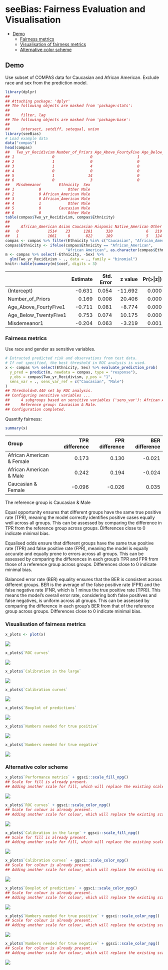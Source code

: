 seeBias: Fairness Evaluation and Visualisation
================

- [Demo](#demo)
  - [Fairness metrics](#fairness-metrics)
  - [Visualisation of fairness
    metrics](#visualisation-of-fairness-metrics)
  - [Alternative color scheme](#alternative-color-scheme)

## Demo

Use subset of COMPAS data for Caucasian and African American. Exclude
race and sex from the prediction model.

``` r
library(dplyr)
## 
## Attaching package: 'dplyr'
## The following objects are masked from 'package:stats':
## 
##     filter, lag
## The following objects are masked from 'package:base':
## 
##     intersect, setdiff, setequal, union
library(seeBias)
# Load example data
data("compas")
head(compas)
##   Two_yr_Recidivism Number_of_Priors Age_Above_FourtyFive Age_Below_TwentyFive
## 1                 0                0                    1                    0
## 2                 1                0                    0                    0
## 3                 1                4                    0                    1
## 4                 0                0                    0                    0
## 5                 1               14                    0                    0
## 6                 0                3                    0                    0
##   Misdemeanor        Ethnicity  Sex
## 1           0            Other Male
## 2           0 African_American Male
## 3           0 African_American Male
## 4           1            Other Male
## 5           0        Caucasian Male
## 6           0            Other Male
table(compas$Two_yr_Recidivism, compas$Ethnicity)
##    
##     African_American Asian Caucasian Hispanic Native_American Other
##   0             1514    23      1281      320               6   219
##   1             1661     8       822      189               5   124
compas <- compas %>% filter(Ethnicity %in% c("Caucasian", "African_American"))
compas$Ethnicity <- ifelse(compas$Ethnicity == "African_American",
                           "African American", as.character(compas$Ethnicity))
m <- compas %>% select(-Ethnicity, -Sex) %>% 
  glm(Two_yr_Recidivism ~ ., data = ., family = "binomial")
knitr::kable(summary(m)$coef, digits = 3)
```

|                       | Estimate | Std. Error | z value | Pr(\>\|z\|) |
|:----------------------|---------:|-----------:|--------:|------------:|
| (Intercept)           |   -0.631 |      0.054 | -11.692 |       0.000 |
| Number_of_Priors      |    0.169 |      0.008 |  20.406 |       0.000 |
| Age_Above_FourtyFive1 |   -0.711 |      0.081 |  -8.774 |       0.000 |
| Age_Below_TwentyFive1 |    0.753 |      0.074 |  10.175 |       0.000 |
| Misdemeanor1          |   -0.204 |      0.063 |  -3.219 |       0.001 |

### Fairness metrics

Use race and gender as sensitive variables.

``` r
# Extracted predicted risk and observations from test data.
# If not specified, the best threshold in ROC analysis is used.
x <- compas %>% select(Ethnicity, Sex) %>% evaluate_prediction_prob(
  y_pred = predict(m, newdata = compas, type = "response"), 
  y_obs = compas$Two_yr_Recidivism, y_pos = "1",
  sens_var = ., sens_var_ref = c("Caucasian", "Male")
)
## Threshold=0.440 set by ROC analysis.
## Configuring sensitive variables ...
##     4 subgroups based on sensitive variables ('sens_var'): African American & Female, Caucasian & Female, African American & Male, Caucasian & Male.
##     Reference group: Caucasian & Male.
## Configuration completed.
```

Quantify fairness:

``` r
summary(x)
```

| Group                     | TPR difference | FPR difference | BER difference |
|:--------------------------|---------------:|---------------:|---------------:|
| African American & Female |          0.173 |          0.130 |         -0.021 |
| African American & Male   |          0.242 |          0.194 |         -0.024 |
| Caucasian & Female        |         -0.096 |         -0.026 |          0.035 |

The reference group is Caucasian & Male

Equal opportunity ensures that different groups have the same true
positive rate (TPR), meaning the model correctly identifies positive
cases equally well across all groups. This can be assessed by comparing
the difference in TPR from the reference group across groups.
Differences close to 0 indicate minimal bias.

Equalised odds ensure that different groups have the same true positive
rate (TPR) and false positive rate (FPR), meaning the model is equally
accurate and equally prone to errors across all groups. This can be
assessed by comparing the differences in each group’s TPR and FPR from
those of a reference group across groups. Differences close to 0
indicate minimal bias.

Balanced error rate (BER) equality ensures that the BER is consistent
across different groups. BER is the average of the false positive rate
(FPR) and the false negative rate (FNR, which is 1 minus the true
positive rate \[TPR\]). This means the model’s overall error rate,
considering both false positives and false negatives, is uniform across
all groups. This can be assessed by comparing the difference in each
group’s BER from that of the reference group across groups. Differences
close to 0 indicate minimal bias.

### Visualisation of fairness metrics

``` r
x_plots <- plot(x)
```

![](README_files/figure-gfm/unnamed-chunk-4-1.png)<!-- -->

``` r
x_plots$`ROC curves`
```

![](README_files/figure-gfm/unnamed-chunk-5-1.png)<!-- -->

``` r
x_plots$`Calibration in the large`
```

![](README_files/figure-gfm/unnamed-chunk-5-2.png)<!-- -->

``` r
x_plots$`Calibration curves`
```

![](README_files/figure-gfm/unnamed-chunk-5-3.png)<!-- -->

``` r
x_plots$`Boxplot of predictions`
```

![](README_files/figure-gfm/unnamed-chunk-5-4.png)<!-- -->

``` r
x_plots$`Numbers needed for true positive`
```

![](README_files/figure-gfm/unnamed-chunk-5-5.png)<!-- -->

``` r
x_plots$`Numbers needed for true negative`
```

![](README_files/figure-gfm/unnamed-chunk-5-6.png)<!-- -->

### Alternative color scheme

``` r
x_plots$`Performance metrics` + ggsci::scale_fill_npg()
## Scale for fill is already present.
## Adding another scale for fill, which will replace the existing scale.
```

![](README_files/figure-gfm/unnamed-chunk-6-1.png)<!-- -->

``` r
x_plots$`ROC curves` + ggsci::scale_color_npg()
## Scale for colour is already present.
## Adding another scale for colour, which will replace the existing scale.
```

![](README_files/figure-gfm/unnamed-chunk-7-1.png)<!-- -->

``` r
x_plots$`Calibration in the large` + ggsci::scale_fill_npg()
## Scale for fill is already present.
## Adding another scale for fill, which will replace the existing scale.
```

![](README_files/figure-gfm/unnamed-chunk-7-2.png)<!-- -->

``` r
x_plots$`Calibration curves` + ggsci::scale_color_npg()
## Scale for colour is already present.
## Adding another scale for colour, which will replace the existing scale.
```

![](README_files/figure-gfm/unnamed-chunk-7-3.png)<!-- -->

``` r
x_plots$`Boxplot of predictions` + ggsci::scale_color_npg()
## Scale for colour is already present.
## Adding another scale for colour, which will replace the existing scale.
```

![](README_files/figure-gfm/unnamed-chunk-7-4.png)<!-- -->

``` r
x_plots$`Numbers needed for true positive` + ggsci::scale_color_npg()
## Scale for colour is already present.
## Adding another scale for colour, which will replace the existing scale.
```

![](README_files/figure-gfm/unnamed-chunk-7-5.png)<!-- -->

``` r
x_plots$`Numbers needed for true negative` + ggsci::scale_color_npg()
## Scale for colour is already present.
## Adding another scale for colour, which will replace the existing scale.
```

![](README_files/figure-gfm/unnamed-chunk-7-6.png)<!-- -->
